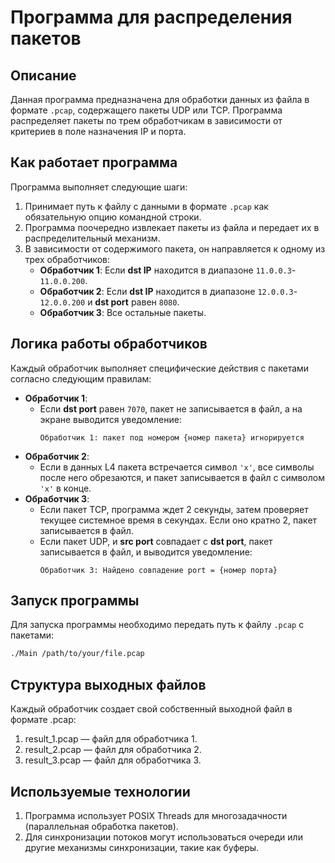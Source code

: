 # Программа для распределения пакетов

## Описание

Данная программа предназначена для обработки данных из файла в формате `.pcap`, содержащего пакеты UDP или TCP. Программа распределяет пакеты по трем обработчикам в зависимости от критериев в поле назначения IP и порта.

## Как работает программа

Программа выполняет следующие шаги:

1. Принимает путь к файлу с данными в формате `.pcap` как обязательную опцию командной строки.
2. Программа поочередно извлекает пакеты из файла и передает их в распределительный механизм.
3. В зависимости от содержимого пакета, он направляется к одному из трех обработчиков:
   - **Обработчик 1**: Если **dst IP** находится в диапазоне `11.0.0.3`-`11.0.0.200`.
   - **Обработчик 2**: Если **dst IP** находится в диапазоне `12.0.0.3`-`12.0.0.200` и **dst port** равен `8080`.
   - **Обработчик 3**: Все остальные пакеты.

## Логика работы обработчиков

Каждый обработчик выполняет специфические действия с пакетами согласно следующим правилам:

- **Обработчик 1**:
  - Если **dst port** равен `7070`, пакет не записывается в файл, а на экране выводится уведомление:
    ```
    Обработчик 1: пакет под номером {номер пакета} игнорируется
    ```
- **Обработчик 2**:
  - Если в данных L4 пакета встречается символ `'x'`, все символы после него обрезаются, и пакет записывается в файл с символом `'x'` в конце.
- **Обработчик 3**:
  - Если пакет TCP, программа ждет 2 секунды, затем проверяет текущее системное время в секундах. Если оно кратно 2, пакет записывается в файл.
  - Если пакет UDP, и **src port** совпадает с **dst port**, пакет записывается в файл, и выводится уведомление:
    ```
    Обработчик 3: Найдено совпадение port = {номер порта}
    ```

## Запуск программы

Для запуска программы необходимо передать путь к файлу `.pcap` с пакетами:

```bash
./Main /path/to/your/file.pcap
```

## Структура выходных файлов

Каждый обработчик создает свой собственный выходной файл в формате .pcap:

1. result_1.pcap — файл для обработчика 1.
2. result_2.pcap — файл для обработчика 2.
3. result_3.pcap — файл для обработчика 3.

## Используемые технологии

1. Программа использует POSIX Threads для многозадачности (параллельная обработка пакетов).
2. Для синхронизации потоков могут использоваться очереди или другие механизмы синхронизации, такие как буферы.